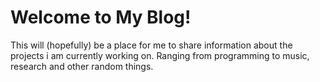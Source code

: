 # Welcome to My Blog!

This will (hopefully) be a place for me to share information about the projects i am currently working on.
Ranging from programming to music, research and other random things.